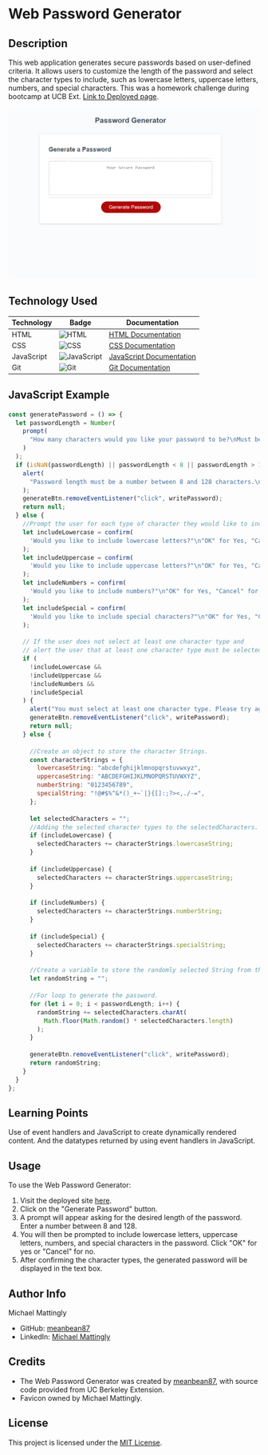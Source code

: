 # Web Password Generator

## Description

This web application generates secure passwords based on user-defined criteria. It allows users to customize the length of the password and select the character types to include, such as lowercase letters, uppercase letters, numbers, and special characters. This was a homework challenge during bootcamp at UCB Ext. [Link to Deployed page](https://meanbean87.github.io/web-password-generator/).

![Site Landing Page](./assets/images/web-password-generator.png)

## Technology Used

| Technology | Badge                                                             | Documentation                                                                       |
| ---------- | ----------------------------------------------------------------- | ----------------------------------------------------------------------------------- |
| HTML       | ![HTML](https://img.shields.io/badge/HTML-5-orange)               | [HTML Documentation](https://developer.mozilla.org/en-US/docs/Web/HTML)             |
| CSS        | ![CSS](https://img.shields.io/badge/CSS-3-blue)                   | [CSS Documentation](https://developer.mozilla.org/en-US/docs/Web/CSS)               |
| JavaScript | ![JavaScript](https://img.shields.io/badge/JavaScript-ES6-yellow) | [JavaScript Documentation](https://developer.mozilla.org/en-US/docs/Web/JavaScript) |
| Git        | ![Git](https://img.shields.io/badge/Git-2.32.0-lightgrey)         | [Git Documentation](https://git-scm.com/)                                           |

## JavaScript Example

```JavaScript
const generatePassword = () => {
  let passwordLength = Number(
    prompt(
      "How many characters would you like your password to be?\nMust be between 8 and 128 characters"
    )
  );
  if (isNaN(passwordLength) || passwordLength < 8 || passwordLength > 128) {
    alert(
      "Password length must be a number between 8 and 128 characters.\nExample: 8 - 128"
    );
    generateBtn.removeEventListener("click", writePassword);
    return null;
  } else {
    //Prompt the user for each type of character they would like to include in the password.
    let includeLowercase = confirm(
      'Would you like to include lowercase letters?"\n"OK" for Yes, "Cancel" for No.'
    );
    let includeUppercase = confirm(
      'Would you like to include uppercase letters?"\n"OK" for Yes, "Cancel" for No.'
    );
    let includeNumbers = confirm(
      'Would you like to include numbers?"\n"OK" for Yes, "Cancel" for No.'
    );
    let includeSpecial = confirm(
      'Would you like to include special characters?"\n"OK" for Yes, "Cancel" for No.'
    );

    // If the user does not select at least one character type and
    // alert the user that at least one character type must be selected.
    if (
      !includeLowercase &&
      !includeUppercase &&
      !includeNumbers &&
      !includeSpecial
    ) {
      alert("You must select at least one character type. Please try again.");
      generateBtn.removeEventListener("click", writePassword);
      return null;
    } else {

      //Create an object to store the character Strings.
      const characterStrings = {
        lowercaseString: "abcdefghijklmnopqrstuvwxyz",
        uppercaseString: "ABCDEFGHIJKLMNOPQRSTUVWXYZ",
        numberString: "0123456789",
        specialString: "!@#$%^&*()_+~`|}{[]:;?><,./-=",
      };

      let selectedCharacters = "";
      //Adding the selected character types to the selectedCharacters.
      if (includeLowercase) {
        selectedCharacters += characterStrings.lowercaseString;
      }

      if (includeUppercase) {
        selectedCharacters += characterStrings.uppercaseString;
      }

      if (includeNumbers) {
        selectedCharacters += characterStrings.numberString;
      }

      if (includeSpecial) {
        selectedCharacters += characterStrings.specialString;
      }

      //Create a variable to store the randomly selected String from the user prompts.
      let randomString = "";

      //For loop to generate the password.
      for (let i = 0; i < passwordLength; i++) {
        randomString += selectedCharacters.charAt(
          Math.floor(Math.random() * selectedCharacters.length)
        );
      }

      generateBtn.removeEventListener("click", writePassword);
      return randomString;
    }
  }
};
```

## Learning Points

Use of event handlers and JavaScript to create dynamically rendered content. And the datatypes returned by using event handlers in JavaScript.

## Usage

To use the Web Password Generator:

1. Visit the deployed site [here](https://meanbean87.github.io/web-password-generator/).
2. Click on the "Generate Password" button.
3. A prompt will appear asking for the desired length of the password. Enter a number between 8 and 128.
4. You will then be prompted to include lowercase letters, uppercase letters, numbers, and special characters in the password. Click "OK" for yes or "Cancel" for no.
5. After confirming the character types, the generated password will be displayed in the text box.

## Author Info

Michael Mattingly

- GitHub: [meanbean87](https://github.com/meanbean87)
- LinkedIn: [Michael Mattingly](https://www.linkedin.com/in/michael-mattingly-5580b1280/)

## Credits

- The Web Password Generator was created by [meanbean87](https://github.com/meanbean87), with source code provided from UC Berkeley Extension.
- Favicon owned by Michael Mattingly.

## License

This project is licensed under the [MIT License](LICENSE).
